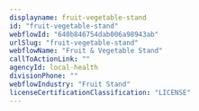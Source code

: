 ```yaml
---
displayname: fruit-vegetable-stand
id: "fruit-vegetable-stand"
webflowId: "640b846754dab006a98943ab"
urlSlug: "fruit-vegetable-stand"
webflowName: "Fruit & Vegetable Stand"
callToActionLink: ""
agencyId: local-health
divisionPhone: ""
webflowIndustry: "Fruit Stand"
licenseCertificationClassification: "LICENSE"
---
```


